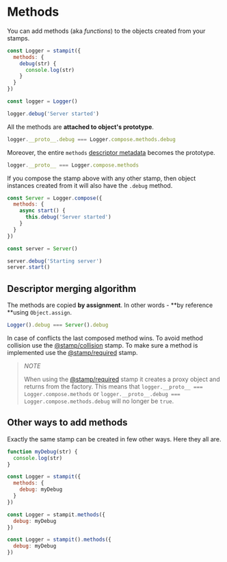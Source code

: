 # Methods

You can add methods \(aka _functions_\) to the objects created from your stamps.

```js
const Logger = stampit({
  methods: {
    debug(str) {
      console.log(str)
    }
  }
})

const logger = Logger()

logger.debug('Server started')
```

All the methods are **attached to object's prototype**.

```js
logger.__proto__.debug === Logger.compose.methods.debug
```

Moreover, the entire `methods` [descriptor metadata](/composition.md) becomes the prototype.

```js
logger.__proto__ === Logger.compose.methods
```

If you compose the stamp above with any other stamp, then object instances created from it will also have the `.debug` method.

```js
const Server = Logger.compose({
  methods: {
    async start() {
      this.debug('Server started')
    }
  }
})

const server = Server()

server.debug('Starting server')
server.start()
```

## Descriptor merging algorithm

The methods are copied **by assignment**. In other words - **by reference **using `Object.assign`.

```js
Logger().debug === Server().debug
```

In case of conflicts the last composed method wins. To avoid method collision use the [@stamp/collision](/stampcollision.md) stamp. To make sure a method is implemented use the [@stamp/required](/stamprequired.md) stamp.

> _NOTE_
>
> When using the [@stamp/required](/stamprequired.md) stamp it creates a proxy object and returns from the factory. This means that `logger.__proto__ === Logger.compose.methods` or `logger.__proto__.debug === Logger.compose.methods.debug` will no longer be `true`.

## Other ways to add methods

Exactly the same stamp can be created in few other ways. Here they all are.

```js
function myDebug(str) {
  console.log(str)
}

const Logger = stampit({
  methods: {
    debug: myDebug
  }
})

const Logger = stampit.methods({
  debug: myDebug
})

const Logger = stampit().methods({
  debug: myDebug
})
```



